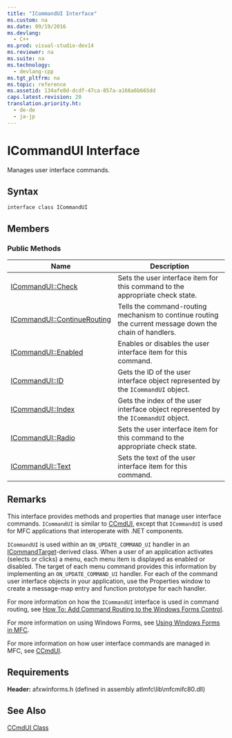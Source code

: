 ```yaml
---
title: "ICommandUI Interface"
ms.custom: na
ms.date: 09/19/2016
ms.devlang: 
  - C++
ms.prod: visual-studio-dev14
ms.reviewer: na
ms.suite: na
ms.technology: 
  - devlang-cpp
ms.tgt_pltfrm: na
ms.topic: reference
ms.assetid: 134afe8d-dcdf-47ca-857a-a166a6b665dd
caps.latest.revision: 20
translation.priority.ht: 
  - de-de
  - ja-jp
---
```

# ICommandUI Interface
Manages user interface commands.  
  
## Syntax  
  
```  
interface class ICommandUI  
```  
  
## Members  
  
### Public Methods  
  
|Name|Description|  
|----------|-----------------|  
|[ICommandUI::Check](../vs140/ICommandUI--Check.md)|Sets the user interface item for this command to the appropriate check state.|  
|[ICommandUI::ContinueRouting](../vs140/ICommandUI--ContinueRouting.md)|Tells the command-routing mechanism to continue routing the current message down the chain of handlers.|  
|[ICommandUI::Enabled](../vs140/ICommandUI--Enabled.md)|Enables or disables the user interface item for this command.|  
|[ICommandUI::ID](../vs140/ICommandUI--ID.md)|Gets the ID of the user interface object represented by the `ICommandUI` object.|  
|[ICommandUI::Index](../vs140/ICommandUI--Index.md)|Gets the index of the user interface object represented by the `ICommandUI` object.|  
|[ICommandUI::Radio](../vs140/ICommandUI--Radio.md)|Sets the user interface item for this command to the appropriate check state.|  
|[ICommandUI::Text](../vs140/ICommandUI--Text.md)|Sets the text of the user interface item for this command.|  
  
## Remarks  
 This interface provides methods and properties that manage user interface commands. `ICommandUI` is similar to [CCmdUI](../vs140/CCmdUI-Class.md), except that `ICommandUI` is used for MFC applications that interoperate with .NET components.  
  
 `ICommandUI` is used within an `ON_UPDATE_COMMAND_UI` handler in an [ICommandTarget](../vs140/ICommandTarget-Interface.md)-derived class. When a user of an application activates (selects or clicks) a menu, each menu item is displayed as enabled or disabled. The target of each menu command provides this information by implementing an `ON_UPDATE_COMMAND_UI` handler. For each of the command user interface objects in your application, use the Properties window to create a message-map entry and function prototype for each handler.  
  
 For more information on how the `ICommandUI` interface is used in command routing, see [How To: Add Command Routing to the Windows Forms Control](../vs140/How-to--Add-Command-Routing-to-the-Windows-Forms-Control.md).  
  
 For more information on using Windows Forms, see [Using Windows Forms in MFC](../vs140/Using-a-Windows-Form-User-Control-in-MFC.md).  
  
 For more information on how user interface commands are managed in MFC, see [CCmdUI](../vs140/CCmdUI-Class.md).  
  
## Requirements  
 **Header:** afxwinforms.h (defined in assembly atlmfc\lib\mfcmifc80.dll)  
  
## See Also  
 [CCmdUI Class](../vs140/CCmdUI-Class.md)